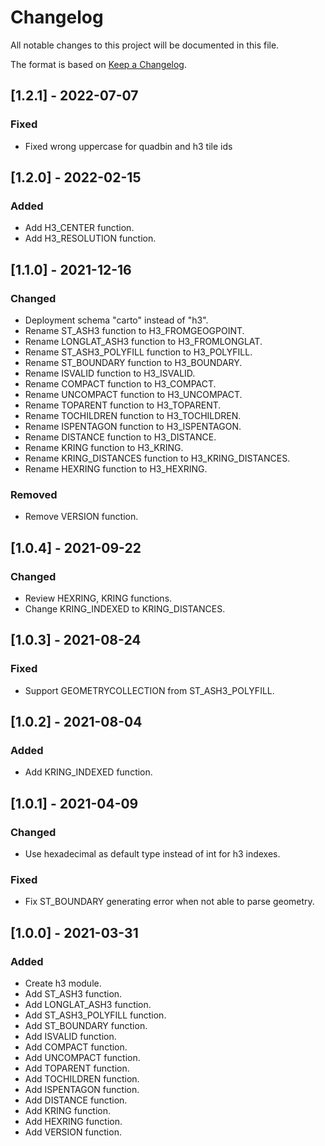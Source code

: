 # Changelog
All notable changes to this project will be documented in this file.

The format is based on [Keep a Changelog](https://keepachangelog.com/en/1.0.0/).

## [1.2.1] - 2022-07-07

### Fixed
- Fixed wrong uppercase for quadbin and h3 tile ids

## [1.2.0] - 2022-02-15

### Added
- Add H3_CENTER function.
- Add H3_RESOLUTION function.

## [1.1.0] - 2021-12-16

### Changed
- Deployment schema "carto" instead of "h3".
- Rename ST_ASH3 function to H3_FROMGEOGPOINT.
- Rename LONGLAT_ASH3 function to H3_FROMLONGLAT.
- Rename ST_ASH3_POLYFILL function to H3_POLYFILL.
- Rename ST_BOUNDARY function to H3_BOUNDARY.
- Rename ISVALID function to H3_ISVALID.
- Rename COMPACT function to H3_COMPACT.
- Rename UNCOMPACT function to H3_UNCOMPACT.
- Rename TOPARENT function to H3_TOPARENT.
- Rename TOCHILDREN function to H3_TOCHILDREN.
- Rename ISPENTAGON function to H3_ISPENTAGON.
- Rename DISTANCE function to H3_DISTANCE.
- Rename KRING function to H3_KRING.
- Rename KRING_DISTANCES function to H3_KRING_DISTANCES.
- Rename HEXRING function to H3_HEXRING.

### Removed
- Remove VERSION function.

## [1.0.4] - 2021-09-22

### Changed
- Review HEXRING, KRING functions.
- Change KRING_INDEXED to KRING_DISTANCES.

## [1.0.3] - 2021-08-24

### Fixed
- Support GEOMETRYCOLLECTION from ST_ASH3_POLYFILL.

## [1.0.2] - 2021-08-04

### Added
- Add KRING_INDEXED function.

## [1.0.1] - 2021-04-09

### Changed
- Use hexadecimal as default type instead of int for h3 indexes.

### Fixed
- Fix ST_BOUNDARY generating error when not able to parse geometry.

## [1.0.0] - 2021-03-31

### Added
- Create h3 module.
- Add ST_ASH3 function.
- Add LONGLAT_ASH3 function.
- Add ST_ASH3_POLYFILL function.
- Add ST_BOUNDARY function.
- Add ISVALID function.
- Add COMPACT function.
- Add UNCOMPACT function.
- Add TOPARENT function.
- Add TOCHILDREN function.
- Add ISPENTAGON function.
- Add DISTANCE function.
- Add KRING function.
- Add HEXRING function.
- Add VERSION function.